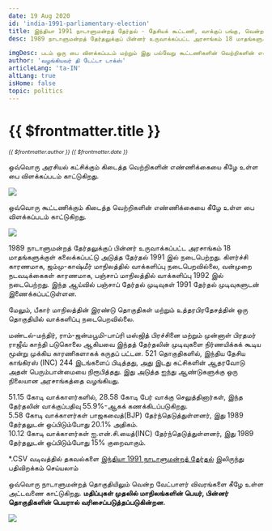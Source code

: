 ```yaml
---
date: 19 Aug 2020
id: 'india-1991-parliamentary-election'
title: இந்தியா 1991 நாடாளுமன்றத் தேர்தல் - தேசியக் கூட்டணி, வாக்குப் பங்கு, வென்ற இடங்கள் மற்றும் முக்கிய நிகழ்வுகள்.
desc: 1989 நாடாளுமன்றத் தேர்தலுக்குப் பின்னர் உருவாக்கப்பட்ட அரசாங்கம் 18 மாதங்களுக்குள் கலைக்கப்பட்டு அடுத்த தேர்தல் 1991 இல் நடைபெற்றது. கிளர்ச்சி காரணமாக, ஜம்மு-காஷ்மீர் மாநிலத்தில் வாக்களிப்பு நடைபெறவில்லை, வன்முறை நடவடிக்கைகள் காரணமாக, பஞ்சாப் மாநிலத்தில் வாக்களிப்பு 1992 இல் நடைபெற்றது. இந்த ஆய்வில்

imgDesc: படம் ஒரு பை விளக்கப்படம் மற்றும் இது பல்வேறு கூட்டணிகளின் வெற்றிகளின் எண்ணிக்கையைக் காட்டுகிறது.
author: 'வழங்கியவர் தி டேட்டா டாக்ஸ்'
articleLang: 'ta-IN'
altLang: true
isHome: false
topic: politics
---
```


<altLang />

# {{ $frontmatter.title }}
<i style="font-size: 0.75em;"> {{ $frontmatter.author }} {{ $frontmatter.date }} </i>

ஒவ்வொரு அரசியல் கட்சிக்கும் கிடைத்த வெற்றிகளின் எண்ணிக்கையை கீழே உள்ள பை விளக்கப்படம் காட்டுகிறது.  

![](/img/politics/india-1991-parliamentary-election/india-1991-election-1.png)

ஒவ்வொரு கூட்டணிக்கும் கிடைத்த வெற்றிகளின் எண்ணிக்கையை கீழே உள்ள பை விளக்கப்படம் காட்டுகிறது.  

![](/img/politics/india-1991-parliamentary-election/india-1991-election-2.png)

1989 நாடாளுமன்றத் தேர்தலுக்குப் பின்னர் உருவாக்கப்பட்ட அரசாங்கம் 18 மாதங்களுக்குள் கலைக்கப்பட்டு அடுத்த தேர்தல் 1991 இல் நடைபெற்றது. கிளர்ச்சி காரணமாக, ஜம்மு-காஷ்மீர் மாநிலத்தில் வாக்களிப்பு நடைபெறவில்லை, வன்முறை நடவடிக்கைகள் காரணமாக, பஞ்சாப் மாநிலத்தில் வாக்களிப்பு 1992 இல் நடைபெற்றது. இந்த ஆய்வில் பஞ்சாப் தேர்தல் முடிவுகள் 1991 தேர்தல் முடிவுகளுடன் இணைக்கப்பட்டுள்ளன.  

மேலும், பீகார் மாநிலத்தின் இரண்டு தொகுதிகள் மற்றும் உத்தரபிரதேசத்தின் ஒரு தொகுதியில் வாக்களிப்பு நடைபெறவில்லை.  

மண்டல்-மந்திர், ராம்-ஜன்மபூமி-பாப்ரி மஸ்ஜித் பிரச்சினை மற்றும் முன்னாள் பிரதமர் ராஜீவ் காந்தி படுகொலை ஆகியவை இந்தத் தேர்தலின் முடிவுகளை நிர்ணயிக்கக் கூடிய மூன்று முக்கிய காரணிகளாகக் கருதப் பட்டன. 521 தொகுதிகளில், இந்திய தேசிய காங்கிரஸ் (INC) 244 இடங்களைப் பிடித்தது, அது இடது கட்சிகளின் ஆதரவோடு அதன் பெரும்பான்மையை நிரூபித்தது. இது அடுத்த ஐந்து ஆண்டுகளுக்கு ஒரு நிலையான அரசாங்கத்தை வழங்கியது.  

51.15 கோடி வாக்காளர்களில், 28.58 கோடி பேர் வாக்கு செலுத்தினார்கள், இந்த தேர்தலின் வாக்குப்பதிவு 55.9%-ஆகக் கணக்கிடப்படுகிறது.  
5.58 கோடி வாக்காளர்கள் பாஜகவைத்(BJP) தேர்ந்தெடுத்துள்ளனர், இது 1989 தேர்தலுடன் ஒப்பிடும்போது 20.1% அதிகம்.  
10.12 கோடி வாக்காளர்கள் ஐ.என்.சி.யைத்(INC) தேர்ந்தெடுத்துள்ளனர், இது 1989 தேர்தலுடன் ஒப்பிடும்போது 15% குறைவாகும்.  

\*.CSV வடிவத்தில் தகவல்களை [இந்தியா 1991 நாடாளுமன்றத் தேர்தல்](https://thedatatalks.in/datas/politics/india-1991-parliamentary-election.csv) இலிருந்து பதிவிறக்கம் செய்யலாம்

ஒவ்வொரு நாடாளுமன்றத் தொகுதியிலும் வென்ற வேட்பாளர் விவரங்களை கீழே உள்ள அட்டவணை காட்டுகிறது.
**மதிப்புகள் முதலில் மாநிலங்களின் பெயர், பின்னர் தொகுதிகளின் பெயரால் வரிசைப்படுத்தப்படுகின்றன.**

![](/img/politics/india-1991-parliamentary-election/india-1991-election-3.png)


<style>

</style>